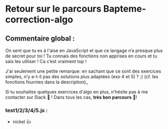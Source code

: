 # Retour sur le parcours Bapteme-correction-algo

## Commentaire global :

On sent que tu es à l'aise en JavaScript et que ce langage n’a presque plus de secret pour toi !
Tu connais des fonctions non apprises en cours et tu sais les utiliser ! Ca c’est vraiment top !

J'ai seulement une petite remarque: en sachant que ce sont des exercices simples, n’y a-t-il pas des solutions plus adaptées (exo 4 et 5) ? ;) (cf. les fonctions fournies dans la description)_

Si tu souhaites quelques exercices d'algo en plus, n’hésite pas à me contacter sur Slack 🙂 !
Dans tous les cas, **très bon parcours** 🚀!

### test1/2/3/4/5.js :

- nickel :+1:
